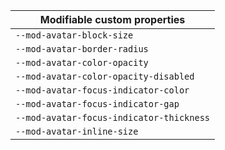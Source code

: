 | Modifiable custom properties             |
| ---------------------------------------- |
| `--mod-avatar-block-size`                |
| `--mod-avatar-border-radius`             |
| `--mod-avatar-color-opacity`             |
| `--mod-avatar-color-opacity-disabled`    |
| `--mod-avatar-focus-indicator-color`     |
| `--mod-avatar-focus-indicator-gap`       |
| `--mod-avatar-focus-indicator-thickness` |
| `--mod-avatar-inline-size`               |
